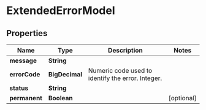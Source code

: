 

# ExtendedErrorModel


## Properties

| Name | Type | Description | Notes |
|------------ | ------------- | ------------- | -------------|
|**message** | **String** |  |  |
|**errorCode** | **BigDecimal** | Numeric code used to identify the error. Integer. |  |
|**status** | **String** |  |  |
|**permanent** | **Boolean** |  |  [optional] |



